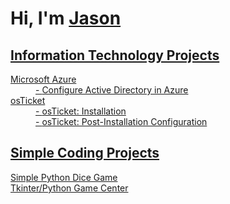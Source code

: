 <h1>Hi, I'm <a href="https://www.linkedin.com/in/jason-x-2b0940112/">Jason</h1>
<h2> Information Technology Projects </h2>
<dl>
  <dt>Microsoft Azure</dt>
  <dd>- <a href="https://github.com/Zues4366/Active-Directory"> Configure Active Directory in Azure</dd>
  <dt>osTicket</dt>
  <dd>- <a href="https://github.com/Zues4366/osticket-installation"> osTicket: Installation</dd>
  <dd>- <a href="https://github.com/Zues4366/osticket-post-installation"> osTicket: Post-Installation Configuration</dd>
</dl>

<h2> Simple Coding Projects </h2>
<d1>
  <dt>Simple Python Dice Game</dt>
  <dt>Tkinter/Python Game Center</dt>
</d1>
  
  
  
  
